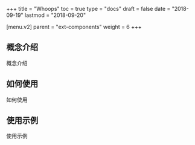 +++
title = "Whoops"
toc = true
type = "docs"
draft = false
date = "2018-09-19"
lastmod = "2018-09-20"

[menu.v2]
  parent = "ext-components"
  weight = 6
+++

## 概念介绍

概念介绍

## 如何使用

如何使用

## 使用示例

使用示例
